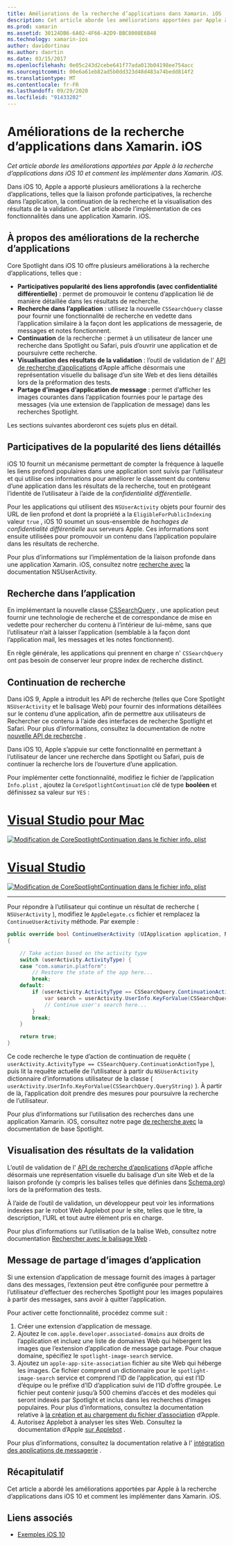 ```yaml
---
title: Améliorations de la recherche d’applications dans Xamarin. iOS
description: Cet article aborde les améliorations apportées par Apple à la recherche d’applications dans iOS 10 et comment les implémenter dans Xamarin. iOS.
ms.prod: xamarin
ms.assetid: 30124DB6-6A02-4F66-A2D9-BBC8008E6B48
ms.technology: xamarin-ios
author: davidortinau
ms.author: daortin
ms.date: 03/15/2017
ms.openlocfilehash: 0e05c243d2cebe641f77ada013b04198ee754acc
ms.sourcegitcommit: 00e6a61eb82ad5b0dd323d48d483a74bedd814f2
ms.translationtype: MT
ms.contentlocale: fr-FR
ms.lasthandoff: 09/29/2020
ms.locfileid: "91433202"
---
```

# <a name="app-search-enhancements-in-xamarinios"></a>Améliorations de la recherche d’applications dans Xamarin. iOS

_Cet article aborde les améliorations apportées par Apple à la recherche d’applications dans iOS 10 et comment les implémenter dans Xamarin. iOS._

Dans iOS 10, Apple a apporté plusieurs améliorations à la recherche d’applications, telles que la liaison profonde participatives, la recherche dans l’application, la continuation de la recherche et la visualisation des résultats de la validation. Cet article aborde l’implémentation de ces fonctionnalités dans une application Xamarin. iOS.

## <a name="about-app-search-enhancements"></a>À propos des améliorations de la recherche d’applications

Core Spotlight dans iOS 10 offre plusieurs améliorations à la recherche d’applications, telles que :

- **Participatives popularité des liens approfondis (avec confidentialité différentielle)** : permet de promouvoir le contenu d’application lié de manière détaillée dans les résultats de recherche.
- **Recherche dans l’application** : utilisez la nouvelle `CSSearchQuery` classe pour fournir une fonctionnalité de recherche en vedette dans l’application similaire à la façon dont les applications de messagerie, de messages et notes fonctionnent.
- **Continuation** de la recherche : permet à un utilisateur de lancer une recherche dans Spotlight ou Safari, puis d’ouvrir une application et de poursuivre cette recherche.
- **Visualisation des résultats de la validation** : l’outil de validation de l' [API de recherche d’applications](https://search.developer.apple.com/appsearch-validation-tool) d’Apple affiche désormais une représentation visuelle du balisage d’un site Web et des liens détaillés lors de la préformation des tests.
- **Partage d’images d’application de message** : permet d’afficher les images courantes dans l’application fournies pour le partage des messages (via une extension de l’application de message) dans les recherches Spotlight.

Les sections suivantes aborderont ces sujets plus en détail.

## <a name="crowdsourced-deep-link-popularity"></a>Participatives de la popularité des liens détaillés

iOS 10 fournit un mécanisme permettant de compter la fréquence à laquelle les liens profond populaires dans une application sont suivis par l’utilisateur et qui utilise ces informations pour améliorer le classement du contenu d’une application dans les résultats de la recherche, tout en protégeant l’identité de l’utilisateur à l’aide de la *confidentialité différentielle*.

Pour les applications qui utilisent des `NSUserActivity` objets pour fournir des URL de lien profond et dont la propriété a la `EligibleForPublicIndexing` valeur `true` , iOS 10 soumet un sous-ensemble de *hachages de confidentialité différentielle* aux serveurs Apple. Ces informations sont ensuite utilisées pour promouvoir un contenu dans l’application populaire dans les résultats de recherche.

Pour plus d’informations sur l’implémentation de la liaison profonde dans une application Xamarin. iOS, consultez notre [recherche avec](~/ios/platform/search/nsuseractivity.md) la documentation NSUserActivity.

## <a name="in-app-searching"></a>Recherche dans l’application

En implémentant la nouvelle classe [CSSearchQuery](https://developer.apple.com/reference/corespotlight/cssearchquery) , une application peut fournir une technologie de recherche et de correspondance de mise en vedette pour rechercher du contenu à l’intérieur de lui-même, sans que l’utilisateur n’ait à laisser l’application (semblable à la façon dont l’application mail, les messages et les notes fonctionnent).

En règle générale, les applications qui prennent en charge n' `CSSearchQuery` ont pas besoin de conserver leur propre index de recherche distinct.

## <a name="search-continuation"></a>Continuation de recherche

Dans iOS 9, Apple a introduit les API de recherche (telles que Core Spotlight `NSUserActivity` et le balisage Web) pour fournir des informations détaillées sur le contenu d’une application, afin de permettre aux utilisateurs de Rechercher ce contenu à l’aide des interfaces de recherche Spotlight et Safari. Pour plus d’informations, consultez la documentation de notre [nouvelle API de recherche](~/ios/platform/search/index.md) .

Dans iOS 10, Apple s’appuie sur cette fonctionnalité en permettant à l’utilisateur de lancer une recherche dans Spotlight ou Safari, puis de continuer la recherche lors de l’ouverture d’une application.

Pour implémenter cette fonctionnalité, modifiez le fichier de l’application `Info.plist` , ajoutez la `CoreSpotlightContinuation` clé de type **booléen** et définissez sa valeur sur `YES` :

# <a name="visual-studio-for-mac"></a>[Visual Studio pour Mac](#tab/macos)

[![Modification de CoreSpotlightContinuation dans le fichier info. plist](app-search-enhancements-images/search01.png)](app-search-enhancements-images/search01.png#lightbox)

# <a name="visual-studio"></a>[Visual Studio](#tab/windows)

[![Modification de CoreSpotlightContinuation dans le fichier info. plist](app-search-enhancements-images/searchw01.png)](app-search-enhancements-images/search01.png#lightbox)

-----

Pour répondre à l’utilisateur qui continue un résultat de recherche ( `NSUserActivity` ), modifiez le `AppDelegate.cs` fichier et remplacez la `ContinueUserActivity` méthode. Par exemple :

```csharp
public override bool ContinueUserActivity (UIApplication application, NSUserActivity userActivity, UIApplicationRestorationHandler completionHandler)
{

    // Take action based on the activity type
    switch (userActivity.ActivityType) {
    case "com.xamarin.platform":
        // Restore the state of the app here...
        break;
    default:
        if (userActivity.ActivityType == CSSearchQuery.ContinuationActionType) {
            var search = userActivity.UserInfo.KeyForValue(CSSearchQuery.QueryString);
            // Continue user's search here...
        }
        break;
    }

    return true;
}
```

Ce code recherche le type d’action de continuation de requête ( `userActivity.ActivityType == CSSearchQuery.ContinuationActionType` ), puis lit la requête actuelle de l’utilisateur à partir du `NSUserActivity` dictionnaire d’informations utilisateur de la classe ( `userActivity.UserInfo.KeyForValue(CSSearchQuery.QueryString)` ). À partir de là, l’application doit prendre des mesures pour poursuivre la recherche de l’utilisateur.

Pour plus d’informations sur l’utilisation des recherches dans une application Xamarin. iOS, consultez notre page [de recherche avec](~/ios/platform/search/corespotlight.md) la documentation de base Spotlight.

## <a name="visualization-of-validation-results"></a>Visualisation des résultats de la validation

L’outil de validation de l' [API de recherche d’applications](https://search.developer.apple.com/appsearch-validation-tool) d’Apple affiche désormais une représentation visuelle du balisage d’un site Web et de la liaison profonde (y compris les balises telles que définies dans [Schema.org](https://schema.org/)) lors de la préformation des tests.

À l’aide de l’outil de validation, un développeur peut voir les informations indexées par le robot Web Applebot pour le site, telles que le titre, la description, l’URL et tout autre élément pris en charge.

Pour plus d’informations sur l’utilisation de la balise Web, consultez notre documentation [Rechercher avec le balisage Web](~/ios/platform/search/web-markup.md) .

## <a name="message-app-image-sharing"></a>Message de partage d’images d’application

Si une extension d’application de message fournit des images à partager dans des messages, l’extension peut être configurée pour permettre à l’utilisateur d’effectuer des recherches Spotlight pour les images populaires à partir des messages, sans avoir à quitter l’application.

Pour activer cette fonctionnalité, procédez comme suit :

1. Créer une extension d’application de message.
2. Ajoutez le `com.apple.developer.associated-domains` aux droits de l’application et incluez une liste de domaines Web qui hébergent les images que l’extension d’application de message partage. Pour chaque domaine, spécifiez le `spotlight-image-search` service.
3. Ajoutez un `apple-app-site-association` fichier au site Web qui héberge les images. Ce fichier comprend un dictionnaire pour le `spotlight-image-search` service et comprend l’ID de l’application, qui est l’ID d’équipe ou le préfixe d’ID d’application suivi de l’ID d’offre groupée. Le fichier peut contenir jusqu’à 500 chemins d’accès et des modèles qui seront indexés par Spotlight et inclus dans les recherches d’images populaires. Pour plus d’informations, consultez la documentation relative à [la création et au chargement du fichier d’association](https://developer.apple.com/library/prerelease/content/documentation/General/Conceptual/AppSearch/UniversalLinks.html#//apple_ref/doc/uid/TP40016308-CH12-SW4) d’Apple.
4. Autorisez Applebot à analyser les sites Web. Consultez la documentation d’Apple [sur Applebot](https://support.apple.com/HT204683) .

Pour plus d’informations, consultez la documentation relative à l' [intégration des applications de messagerie](~/ios/platform/message-app-integration/index.md) .

## <a name="summary"></a>Récapitulatif

Cet article a abordé les améliorations apportées par Apple à la recherche d’applications dans iOS 10 et comment les implémenter dans Xamarin. iOS.

## <a name="related-links"></a>Liens associés

- [Exemples iOS 10](/samples/browse/?products=xamarin&term=Xamarin.iOS%2biOS10)